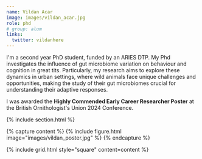 ```yaml
---
name: Vildan Acar
image: images/vildan_acar.jpg
role: phd
# group: alum
links:
  twitter: vildanhere
---
```


I'm a second year PhD student, funded by an ARIES DTP. My Phd investigates the influence of gut microbiome variation on behaviour and cognition in great tits. Particularly, my research aims to explore these dynamics in urban settings, where wild animals face unique challenges and opportunities, making the study of their gut microbiomes crucial for understanding their adaptive responses.

I was awarded the **Highly Commended Early Career Researcher Poster** at the British Ornithologist's Union 2024 Conference.  

{% include section.html %}

{% capture content %}
  {% include figure.html image="images/vildan_poster.jpg" %}
{% endcapture %}

{% include grid.html style="square" content=content %}
